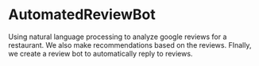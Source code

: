 # AutomatedReviewBot
Using natural language processing to analyze google reviews for a restaurant. We also make recommendations based on the reviews. FInally, we create a review bot to automatically reply to reviews.